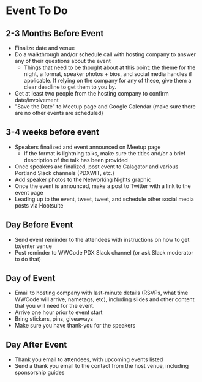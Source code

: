 # Event To Do

## 2-3 Months Before Event
- Finalize date and venue
- Do a walkthrough and/or schedule call with hosting company to answer any of their questions about the event
	- Things that need to be thought about at this point: the theme for the night, a format, speaker photos + bios, and social media handles if applicable. If relying on the company for any of these, give them a clear deadline to get them to you by.
- Get at least two people from the hosting company to confirm date/involvement
- "Save the Date" to Meetup page and Google Calendar (make sure there are no other events are scheduled)

## 3-4 weeks before event
- Speakers finalized and event announced on Meetup page
	- If the format is lightning talks, make sure the titles and/or a brief description of the talk has been provided
- Once speakers are finalized, post event to Calagator and various Portland Slack channels (PDXWIT, etc.)
- Add speaker photos to the Networking Nights graphic
- Once the event is announced, make a post to Twitter with a link to the event page
- Leading up to the event, tweet, tweet, and schedule other social media posts via Hootsuite

## Day Before Event
- Send event reminder to the attendees with instructions on how to get to/enter venue
- Post reminder to WWCode PDX Slack channel (or ask Slack moderator to do that)

## Day of Event
- Email to hosting company with last-minute details (RSVPs, what time WWCode will arrive, nametags, etc), including slides and other content that you will need for the event.
- Arrive one hour prior to event start
- Bring stickers, pins, giveaways
- Make sure you have thank-you for the speakers

## Day After Event
- Thank you email to attendees, with upcoming events listed
- Send a thank you email to the contact from the host venue, including sponsorship guides
